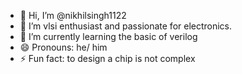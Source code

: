 - 👋 Hi, I’m @nikhilsingh1122
- 👀 I’m vlsi enthusiast and passionate for electronics.
- 🌱 I’m currently learning the basic of verilog
- 😄 Pronouns: he/ him
- ⚡ Fun fact: to design a chip is not complex

<!---
nikhilsingh1122/nikhilsingh1122 is a ✨ special ✨ repository because its `README.md` (this file) appears on your GitHub profile.
You can click the Preview link to take a look at your changes.
--->
